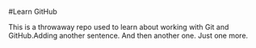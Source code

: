 #Learn GitHub

This is a throwaway repo used to learn about working with Git and GitHub.Adding another sentence. And then another one. Just one more.
